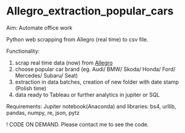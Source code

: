 # Allegro_extraction_popular_cars

Aim: Automate office work 

Python web scrapping from Allegro (real time) to csv file. 

Functionality:
1. scrap real time data (now) from [Allegro](https://allegro.pl/)
2. choose popular car brand (eg. Audi/ BMW/ Skoda/ Honda/ Ford/ Mercedes/ Subaru/ Seat) 
3. extraction in data batches, creation of new folder with date stamp (Polish time)
4. data ready to Tableau or further analytics in jupiter or SQL

Requirements: Jupiter notebook(Anaconda) and libraries: bs4, urllib, pandas, numpy, re, json, pytz

! CODE ON DEMAND. Please contact me to see the code. 
